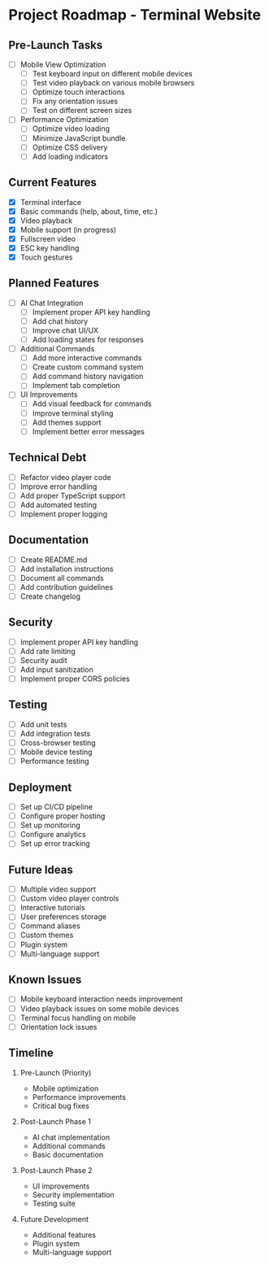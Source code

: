 # Project Roadmap - Terminal Website

## Pre-Launch Tasks
- [ ] Mobile View Optimization
  - [ ] Test keyboard input on different mobile devices
  - [ ] Test video playback on various mobile browsers
  - [ ] Optimize touch interactions
  - [ ] Fix any orientation issues
  - [ ] Test on different screen sizes

- [ ] Performance Optimization
  - [ ] Optimize video loading
  - [ ] Minimize JavaScript bundle
  - [ ] Optimize CSS delivery
  - [ ] Add loading indicators

## Current Features
- [x] Terminal interface
- [x] Basic commands (help, about, time, etc.)
- [x] Video playback
- [x] Mobile support (in progress)
- [x] Fullscreen video
- [x] ESC key handling
- [x] Touch gestures

## Planned Features
- [ ] AI Chat Integration
  - [ ] Implement proper API key handling
  - [ ] Add chat history
  - [ ] Improve chat UI/UX
  - [ ] Add loading states for responses

- [ ] Additional Commands
  - [ ] Add more interactive commands
  - [ ] Create custom command system
  - [ ] Add command history navigation
  - [ ] Implement tab completion

- [ ] UI Improvements
  - [ ] Add visual feedback for commands
  - [ ] Improve terminal styling
  - [ ] Add themes support
  - [ ] Implement better error messages

## Technical Debt
- [ ] Refactor video player code
- [ ] Improve error handling
- [ ] Add proper TypeScript support
- [ ] Add automated testing
- [ ] Implement proper logging

## Documentation
- [ ] Create README.md
- [ ] Add installation instructions
- [ ] Document all commands
- [ ] Add contribution guidelines
- [ ] Create changelog

## Security
- [ ] Implement proper API key handling
- [ ] Add rate limiting
- [ ] Security audit
- [ ] Add input sanitization
- [ ] Implement proper CORS policies

## Testing
- [ ] Add unit tests
- [ ] Add integration tests
- [ ] Cross-browser testing
- [ ] Mobile device testing
- [ ] Performance testing

## Deployment
- [ ] Set up CI/CD pipeline
- [ ] Configure proper hosting
- [ ] Set up monitoring
- [ ] Configure analytics
- [ ] Set up error tracking

## Future Ideas
- [ ] Multiple video support
- [ ] Custom video player controls
- [ ] Interactive tutorials
- [ ] User preferences storage
- [ ] Command aliases
- [ ] Custom themes
- [ ] Plugin system
- [ ] Multi-language support

## Known Issues
- [ ] Mobile keyboard interaction needs improvement
- [ ] Video playback issues on some mobile devices
- [ ] Terminal focus handling on mobile
- [ ] Orientation lock issues

## Timeline
1. Pre-Launch (Priority)
   - Mobile optimization
   - Performance improvements
   - Critical bug fixes

2. Post-Launch Phase 1
   - AI chat implementation
   - Additional commands
   - Basic documentation

3. Post-Launch Phase 2
   - UI improvements
   - Security implementation
   - Testing suite

4. Future Development
   - Additional features
   - Plugin system
   - Multi-language support 
